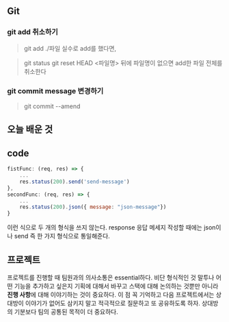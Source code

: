 ## Git

### git add 취소하기

> git add ./파일
> 실수로 add를 했다면,

> git status
> git reset HEAD <파일명>
> 뒤에 파일명이 없으면 add한 파일 전체를 취소한다

### git commit message 변경하기

> git commit --amend

## 오늘 배운 것

## code

```js
fistFunc: (req, res) => {
    ...
    res.status(200).send('send-message')
},
secondFunc: (req, res) => {
    ...
    res.status(200).json({ message: "json-message"})
}
```

이런 식으로 두 개의 형식을 쓰지 않는다. response 응답 메세지 작성할 때에는 json이나 send 즉 한 가지 형식으로 통일해준다.

## 프로젝트

프로젝트를 진행할 때 팀원과의 의사소통은 essential하다. 비단 형식적인 것 말투나 어떤 기능을 추가하고 싶은지 기획에 대해서 바꾸고 스택에 대해 논의하는 것뿐만 아니라 **진행 사항**에 대해 이야기하는 것이 중요하다. 이 점 꼭 기억하고 다음 프로젝트에서는 상대방이 이야기가 없어도 삼키지 말고 적극적으로 질문하고 또 공유하도록 하자. 상대방의 기분보다 팀의 공통된 목적이 더 중요하다.
